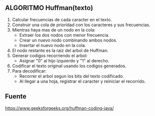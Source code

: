## ALGORITMO Huffman(texto)

1. Calcular frecuencias de cada caracter en el texto.
2. Construir una cola de prioridad con los caracteres y sus frecuencias.
3. Mientras haya mas de un nodo en la cola:
    - Extraer los dos nodos con menor frecuencia.
    - Crear un nuevo nodo combinando ambos nodos.
    - Insertar el nuevo nodo en la cola.
4. El nodo restante es la raiz del arbol de Huffman.
5. Generar codigos recorriendo el arbol:
    - Asignar "0" al hijo izquierdo y "1" al derecho.
6. Codificar el texto original usando los codigos generados.
7. Para decodificar:
    - Recorrer el arbol segun los bits del texto codificado.
    - Al llegar a una hoja, registrar el caracter y reiniciar el recorrido.

## Fuente
https://www.geeksforgeeks.org/huffman-coding-java/
